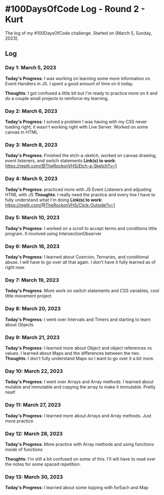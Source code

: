 <!--
### Day 0: February 30, 2016 (Example 1)
##### (delete me or comment me out)

**Today's Progress**: Fixed CSS, worked on canvas functionality for the app.

**Thoughts:** I really struggled with CSS, but, overall, I feel like I am slowly getting better at it. Canvas is still new for me, but I managed to figure out some basic functionality.

**Link to work:** [Calculator App](http://www.example.com)

### Day 0: February 30, 2016 (Example 2)
##### (delete me or comment me out)

**Today's Progress**: Fixed CSS, worked on canvas functionality for the app.

**Thoughts**: I really struggled with CSS, but, overall, I feel like I am slowly getting better at it. Canvas is still new for me, but I managed to figure out some basic functionality.

**Link(s) to work**: [Calculator App](http://www.example.com)


### Day 1: June 27, Monday

**Today's Progress**: I've gone through many exercises on FreeCodeCamp.

**Thoughts** I've recently started coding, and it's a great feeling when I finally solve an algorithm challenge after a lot of attempts and hours spent.

**Link(s) to work**
1. [Find the Longest Word in a String](https://www.freecodecamp.com/challenges/find-the-longest-word-in-a-string)
2. [Title Case a Sentence](https://www.freecodecamp.com/challenges/title-case-a-sentence)

### Day 1: March , 2023

**Today's Progress**: 

**Thoughts**:  

**Link(s) to work**: 

-->

# #100DaysOfCode Log - Round 2 - Kurt

The log of my #100DaysOfCode challenge. Started on [March 5, Sunday, 2023].

## Log

### Day 1: March 5, 2023

**Today's Progress**: I was working on learning some more information on Event Handlers in JS. I spent a good amount of time on it today.

**Thoughts**: I got confused a little bit but I'm ready to practice more on it and do a couple small projects to reinforce my learning.

### Day 2: March 6, 2023

**Today's Progress**: I solved a problem I was having with my CSS never loading right; it wasn't working right with Live Server. Worked on some canvas in HTML

### Day 3: March 8, 2023

**Today's Progress**: Finished the etch-a-sketch, worked on canvas drawing, event listeners, and switch statements
**Link(s) to work**: https://replit.com/@TheRockonVHS/Etch-a-Sketch?v=1

### Day 4: March 9, 2023

**Today's Progress**: practiced more with JS Event Listeners and adjusting HTML with JS
**Thoughts**: I really need the practice and every line I have to fully understand what I'm doing
**Link(s) to work**: https://replit.com/@TheRockonVHS/Click-Outside?v=1


### Day 5: March 10, 2023

**Today's Progress**: I worked on a scroll to accept terms and conditions little program. It involved using IntersectionObserver

### Day 6: March 16, 2023

**Today's Progress**: I learned about Coercion, Ternaries, and conditional abuse. I will have to go over all that again. I don't have it fully learned as of right now.

### Day 7: March 19, 2023

**Today's Progress**: More work on switch statements and CSS variables, cool little movement project

### Day 8: March 20, 2023

**Today's Progress**: I went over Intervals and Timers and starting to learn about Objects

### Day 9: March 21, 2023

**Today's Progress**: I learned more about Object and object references vs values. I learned about Maps and the differences between the two.
**Thoughts**:  I don't fully understand Maps so I want to go over it a bit more.

### Day 10: March 22, 2023

**Today's Progress**: I went over Arrays and Array methods. I learned about mutable and immutable and copying the array to make it immutable. Pretty neat!

### Day 11: March 27, 2023

**Today's Progress**:  I learned more about Arrays and Array methods. Just more practice

### Day 12: March 28, 2023

**Today's Progress**: More practice with Array methods and using functions inside of functions

**Thoughts**: I'm still a bit confused on some of this. I'll will have to read over the notes for some spaced repetition.

### Day 13: March 30, 2023

**Today's Progress**: I learned about some lopping with forEach and Map
